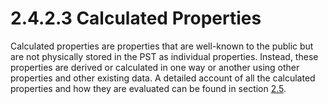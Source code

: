 <html dir="LTR" xmlns:mshelp="http://msdn.microsoft.com/mshelp" xmlns:ddue="http://ddue.schemas.microsoft.com/authoring/2003/5" xmlns:xlink="http://www.w3.org/1999/xlink" xmlns:tool="http://www.microsoft.com/tooltip">
    <head>
        <meta http-equiv="Content-Type" content="text/html; CHARSET=utf-8"></meta>
        <meta name="save" content="history"></meta>
        <title>2.4.2.3 Calculated Properties</title>
        <xml>
            <mshelp:toctitle title="2.4.2.3 Calculated Properties"></mshelp:toctitle>
            <mshelp:rltitle title="[MS-PST]: Calculated Properties"></mshelp:rltitle>
            <mshelp:keyword index="A" term="db5192a9-5307-4c2d-8278-ae1c36be852d"></mshelp:keyword>
            <mshelp:attr name="DCSext.ContentType" value="open specification"></mshelp:attr>
            <mshelp:attr name="AssetID" value="db5192a9-5307-4c2d-8278-ae1c36be852d"></mshelp:attr>
            <mshelp:attr name="TopicType" value="kbRef"></mshelp:attr>
            <mshelp:attr name="DCSext.Title" value="[MS-PST]: Calculated Properties" />
        </xml>
    </head>
    <body>
        <div id="header">
            <h1 class="heading">2.4.2.3 Calculated Properties</h1>
        </div>
        <div id="mainSection">
            <div id="mainBody">
                <div id="allHistory" class="saveHistory"></div>
                <div id="sectionSection0" class="section" name="collapseableSection">
                    

<p>Calculated properties are properties that are well-known to
the public but are not physically stored in the PST as individual properties.
Instead, these properties are derived or calculated in one way or another using
other properties and other existing data. A detailed account of all the
calculated properties and how they are evaluated can be found in section <a href="86dd69f7-8bef-48f3-abab-671b54e00976.html">2.5</a>.</p>
                </div>
            </div>
        </div>
    </body>
</html>